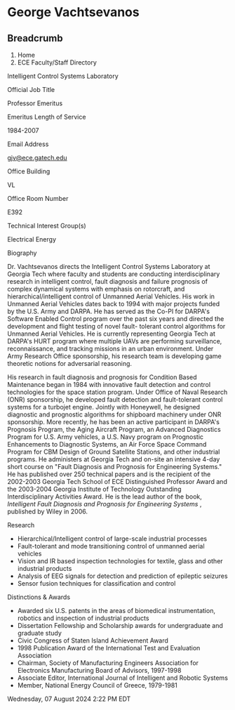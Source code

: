 #  George Vachtsevanos

## Breadcrumb

  1. Home
  2. ECE Faculty/Staff Directory

Intelligent Control Systems Laboratory

Official Job Title

Professor Emeritus

Emeritus Length of Service

1984-2007

Email Address

gjv@ece.gatech.edu

Office Building

VL

Office Room Number

E392

Technical Interest Group(s)

Electrical Energy

Biography

Dr. Vachtsevanos directs the Intelligent Control Systems Laboratory at Georgia
Tech where faculty and students are conducting interdisciplinary research in
intelligent control, fault diagnosis and failure prognosis of complex
dynamical systems with emphasis on rotorcraft, and hierarchical/intelligent
control of Unmanned Aerial Vehicles. His work in Unmanned Aerial Vehicles
dates back to 1994 with major projects funded by the U.S. Army and DARPA. He
has served as the Co-PI for DARPA's Software Enabled Control program over the
past six years and directed the development and flight testing of novel fault-
tolerant control algorithms for Unmanned Aerial Vehicles. He is currently
representing Georgia Tech at DARPA's HURT program where multiple UAVs are
performing surveillance, reconnaissance, and tracking missions in an urban
environment. Under Army Research Office sponsorship, his research team is
developing game theoretic notions for adversarial reasoning.

His research in fault diagnosis and prognosis for Condition Based Maintenance
began in 1984 with innovative fault detection and control technologies for the
space station program. Under Office of Naval Research (ONR) sponsorship, he
developed fault detection and fault-tolerant control systems for a turbojet
engine. Jointly with Honeywell, he designed diagnostic and prognostic
algorithms for shipboard machinery under ONR sponsorship. More recently, he
has been an active participant in DARPA's Prognosis Program, the Aging
Aircraft Program, an Advanced Diagnostics Program for U.S. Army vehicles, a
U.S. Navy program on Prognostic Enhancements to Diagnostic Systems, an Air
Force Space Command Program for CBM Design of Ground Satellite Stations, and
other industrial programs. He administers at Georgia Tech and on-site an
intensive 4-day short course on "Fault Diagnosis and Prognosis for Engineering
Systems." He has published over 250 technical papers and is the recipient of
the 2002-2003 Georgia Tech School of ECE Distinguished Professor Award and the
2003-2004 Georgia Institute of Technology Outstanding Interdisciplinary
Activities Award. He is the lead author of the book, _Intelligent Fault
Diagnosis and Prognosis for Engineering Systems_ , published by Wiley in 2006.

Research

  * Hierarchical/Intelligent control of large-scale industrial processes
  * Fault-tolerant and mode transitioning control of unmanned aerial vehicles
  * Vision and IR based inspection technologies for textile, glass and other industrial products
  * Analysis of EEG signals for detection and prediction of epileptic seizures
  * Sensor fusion techniques for classification and control

Distinctions & Awards

  * Awarded six U.S. patents in the areas of biomedical instrumentation, robotics and inspection of industrial products
  * Dissertation Fellowship and Scholarship awards for undergraduate and graduate study
  * Civic Congress of Staten Island Achievement Award
  * 1998 Publication Award of the International Test and Evaluation Association
  * Chairman, Society of Manufacturing Engineers Association for Electronics Manufacturing Board of Advisors, 1997-1998
  * Associate Editor, International Journal of Intelligent and Robotic Systems
  * Member, National Energy Council of Greece, 1979-1981

Wednesday, 07 August 2024 2:22 PM EDT

